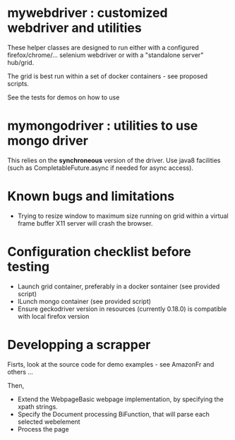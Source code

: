 # mywebdriver : customized webdriver and utilities

These helper classes are designed to run either with a configured firefox/chrome/... 
selenium webdriver or with a "standalone server" hub/grid.

The grid is best run within a set of docker containers - see proposed scripts.

See the tests for demos on how to use

# mymongodriver : utilities to use mongo driver

This relies on the **synchroneous** version of the driver.
Use java8 facilities (such as CompletableFuture.async if needed for async access).

# Known bugs and limitations

* Trying to resize window to maximum size running on grid within a virtual frame buffer X11 server will crash the browser. 

# Configuration checklist before testing

* Launch grid container, preferably in a docker  sontainer (see provided script)
* lLunch mongo container (see provided script)
* Ensure geckodriver version in resources (currently 0.18.0) is compatible with local firefox version

# Developping a scrapper

Fisrts, look at the source code for demo examples - see AmazonFr and others ...

Then,

* Extend the WebpageBasic webpage implementation, by specifying the xpath strings.
* Specify the Document processing BiFunction, that will parse each selected webelement 
* Process the page

